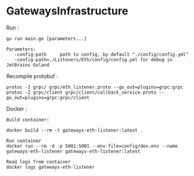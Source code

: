 # GatewaysInfrastructure

Run :

    go run main.go [parameters...] 
    
    Parameters:
       -config-path     path to config, by default "./config/config.yml"
       -config-path=./Listeners/Eth/config/config.yml for debug in JetBrains Goland
       
Recompile protobuf :
    
    protoc -I grpc/ grpc/eth_listener.proto --go_out=plugins=grpc:grpc
    protoc -I grpc/client grpc/client/callback_service.proto --go_out=plugins=grpc:grpc/client

Docker :
    
    Build container:
    
    docker build --rm -t gateways-eth-listener:latest .
    
    Run container
    docker run --rm -d -p 5001:5001 --env-file=config/dev.env --name gateways-eth-listener gateways-eth-listener:latest
    
    Read logs from container
    docker logs gateways-eth-listener
